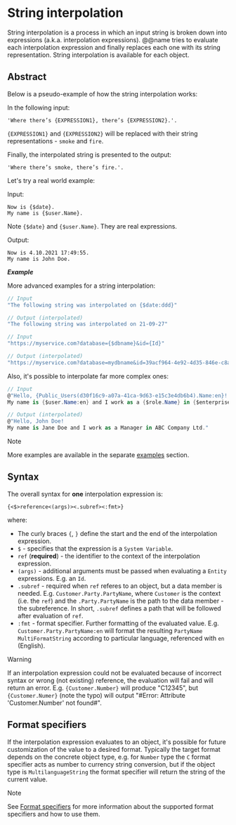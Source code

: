 ﻿# String interpolation

String interpolation is a process in which an input string is broken down into expressions (a.k.a. interpolation expressions). @@name tries to evaluate each interpolation expression and finally replaces each one with its string representation. String interpolation is available for each object.

## Abstract

Below is a pseudo-example of how the string interpolation works:

In the following input:
```
'Where there’s {EXPRESSION1}, there’s {EXPRESSION2}.'.
```

`{EXPRESSION1}` and `{EXPRESSION2}` will be replaced with their string representations - `smoke` and `fire`.


Finally, the interpolated string is presented to the output:
```
'Where there’s smoke, there’s fire.'.
```

Let's try a real world example:

Input:
```
Now is {$date}.
My name is {$user.Name}.
```

Note `{$date}` and `{$user.Name}`. They are real expressions.

Output: 
```
Now is 4.10.2021 17:49:55.
My name is John Doe.
```

***Example***

More advanced examples for a string interpolation:
```cs
// Input
"The following string was interpolated on {$date:ddd}"

// Output (interpolated)
"The following string was interpolated on 21-09-27"
```

```cs
// Input
"https://myservice.com?database={$dbname}&id={Id}"

// Output (interpolated)
"https://myservice.com?database=mydbname&id=39acf964-4e92-4d35-846e-c8a38efff02d"
```

Also, it's possible to interpolate far more complex ones:
```cs
// Input
@"Hello, {Public_Users(d30f16c9-a07a-41ca-9d63-e15c3e4db6b4).Name:en}!
My name is {$user.Name:en} and I work as a {$role.Name} in {$enterprisecompany.Company.Name:en}."

// Output (interpolated)
@"Hello, John Doe!
My name is Jane Doe and I work as a Manager in ABC Company Ltd."
```

> [!NOTE]
> More examples are available in the separate [examples](https://docs.erp.net/tech/advanced/string-interpolation/examples/index.html) section.

## Syntax
The overall syntax for **one** interpolation expression is:

`{<$>reference<(args)><.subref><:fmt>}`

where:
* The curly braces `{`, `}` define the start and the end of the interpolation expression.
* `$` - specifies that the expression is a `System Variable`.
* `ref` (**required**) - the identifier to the context of the interpolation expression.
* `(args)` - additional arguments must be passed when evaluating a `Entity` expressions. E.g. an `Id`.
* `.subref` - required when `ref` referes to an object, but a data member is needed. E.g. `Customer.Party.PartyName`, where `Customer` is the context (i.e. the `ref`) and the `.Party.PartyName` is the path to the data member - the subreference. In short, `.subref` defines a path that will be followed after evaluation of `ref`.
* `:fmt` - format specifier. Further formatting of the evaluated value. E.g. `Customer.Party.PartyName:en` will format the resulting `PartyName` `MultiFormatString` according to particular language, referenced with `en` (English).

> [!WARNING]
> If an interpolation expression could not be evaluated because of incorrect syntax or wrong (not existing) reference, the evaluation will fail and will return an error. E.g. `{Customer.Number}` will produce "C12345", but `{Customer.Numer}` (note the typo) will output "#Error: Attribute 'Customer.Number' not found#".

## Format specifiers
If the interpolation expression evaluates to an object, it's possible for future customization of the value to a desired format. Typically the target format depends on the concrete object type, e.g. for `Number` type the `C` format specifier acts as number to currency string conversion, but if the object type is `MultilanguageString` the format specifier will return the string of the current value.

> [!NOTE]
> See [Format specifiers](https://docs.erp.net/tech/advanced/string-interpolation/format-specifiers.html) for more information about the supported format specifiers and how to use them.
